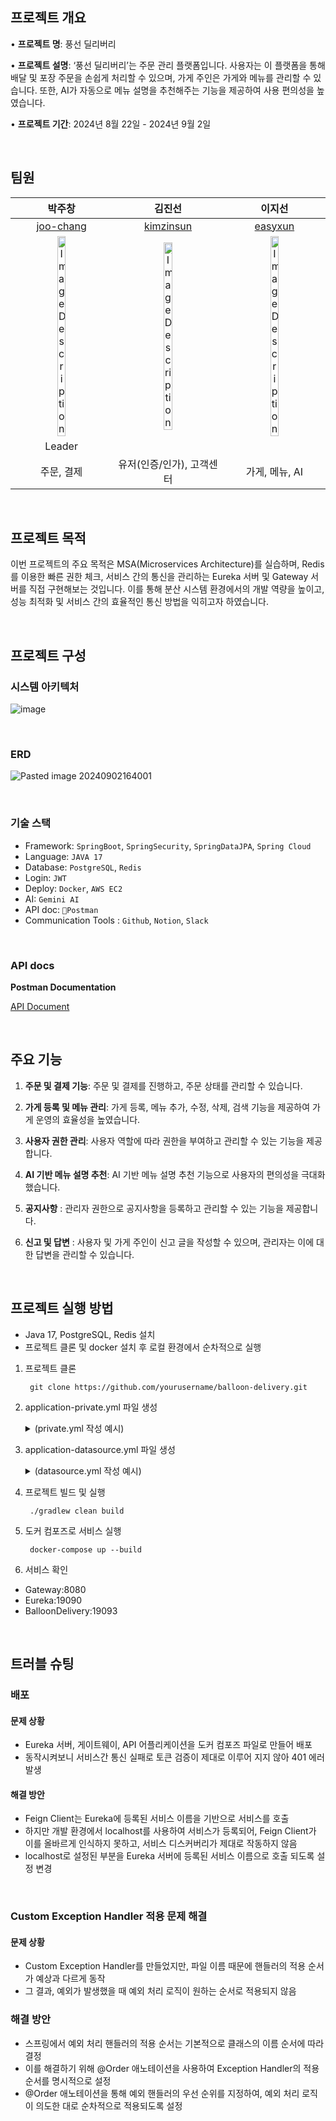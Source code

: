 ## 프로젝트 개요

• **프로젝트 명**: 풍선 딜리버리

• **프로젝트 설명**: ‘풍선 딜리버리’는 주문 관리 플랫폼입니다. 사용자는 이 플랫폼을 통해 배달 및 포장 주문을 손쉽게 처리할 수 있으며, 가게 주인은 가게와 메뉴를 관리할 수 있습니다. 또한, AI가 자동으로 메뉴 설명을 추천해주는 기능을 제공하여 사용 편의성을 높였습니다. 

• **프로젝트 기간**: 2024년 8월 22일 - 2024년 9월 2일

<br>
  
## 팀원

|박주창|김진선|이지선|
|:---:|:---:|:---:|
|[joo-chang](https://github.com/joo-chang)|[kimzinsun](https://github.com/kimzinsun)|[easyxun](https://github.com/easyxun)|
|<img src="https://avatars.githubusercontent.com/u/63954779?v=4" alt="Image Description" width="30%" /> | <img src="https://avatars.githubusercontent.com/u/122031650?v=4" alt="Image Description" width="30%" /> | <img src="https://avatars.githubusercontent.com/u/107982536?v=4" alt="Image Description" width="30%" /> |
|Leader| | |
|주문, 결제|유저(인증/인가), 고객센터|가게, 메뉴, AI|

<br>

## 프로젝트 목적 

이번 프로젝트의 주요 목적은 MSA(Microservices Architecture)를 실습하며, Redis를 이용한 빠른 권한 체크, 서비스 간의 통신을 관리하는 Eureka 서버 및 Gateway 서버를 직접 구현해보는 것입니다. 이를 통해 분산 시스템 환경에서의 개발 역량을 높이고, 성능 최적화 및 서비스 간의 효율적인 통신 방법을 익히고자 하였습니다.


<br>

## 프로젝트 구성

### 시스템 아키텍처

![image](https://github.com/user-attachments/assets/aa5d4856-d971-4465-a4ce-ad695ed7a49b)

<br>

### ERD

![Pasted image 20240902164001](https://github.com/user-attachments/assets/3d792a80-cf1c-46b7-93ff-13a271a67ff2)

<br>

### 기술 스택

- Framework: `SpringBoot`, `SpringSecurity`, `SpringDataJPA`, `Spring Cloud`
- Language: `JAVA 17`
- Database: `PostgreSQL`, `Redis`
- Login: `JWT`
- Deploy: `Docker`,  `AWS EC2`
- AI: `Gemini AI`
- API doc: `Postman`
- Communication Tools : `Github`, `Notion`, `Slack`

<br>

### API docs

**Postman Documentation**

[API Document](https://documenter.getpostman.com/view/37961544/2sAXjM4X9z)

<br>

## 주요 기능


1. **주문 및 결제 기능**: 주문 및 결제를 진행하고, 주문 상태를 관리할 수 있습니다.

2. **가게 등록 및 메뉴 관리**: 가게 등록, 메뉴 추가, 수정, 삭제, 검색 기능을 제공하여 가게 운영의 효율성을 높였습니다.

3. **사용자 권한 관리**: 사용자 역할에 따라 권한을 부여하고 관리할 수 있는 기능을 제공합니다.

4. **AI 기반 메뉴 설명 추천**:  AI 기반 메뉴 설명 추천 기능으로 사용자의 편의성을 극대화했습니다.

5. **공지사항** : 관리자 권한으로 공지사항을 등록하고 관리할 수 있는 기능을 제공합니다.

6. **신고 및 답변** : 사용자 및 가게 주인이 신고 글을 작성할 수 있으며, 관리자는 이에 대한 답변을 관리할 수 있습니다.

<br>

## 프로젝트 실행 방법
- Java 17, PostgreSQL, Redis 설치
- 프로젝트 클론 및 docker 설치 후 로컬 환경에서 순차적으로 실행
1. 프로젝트 클론
   ```
    git clone https://github.com/yourusername/balloon-delivery.git
   ```

2. application-private.yml 파일 생성
   <details>
   <summary>(private.yml 작성 예시)</summary>
     
   ```yaml
   jwt:
     secret: <your-jwt-secret>
     expiration: <your-expiration-time>
   ADMIN_TOKEN: <your-admin-token>
   ai:
     url: <your-ai-url>
   ```
   
3. application-datasource.yml 파일 생성
   <details>
   <summary>(datasource.yml 작성 예시)</summary>

   ```yaml
   spring:
     datasource:
        driver-class-name: org.postgresql.Driver
        url: jdbc:postgresql://<your-database-url>:<your-port>/<your-database-name>
        name: <your-username>
        password: <your-password>
   data:
     redis:
        host: <your-redis-host>
        port: <your-redis-port>
        username: <your-redis-username>
        password: <your-redis-password>
     jpa:
        hibernate:
          ddl-auto: update
        properties:
          hibernate:
            dialect: org.hibernate.dialect.PostgreSQLDialect
            format_sql: false
   ```

4. 프로젝트 빌드 및 실행
   ```
    ./gradlew clean build
   ```

5. 도커 컴포즈로 서비스 실행
   ```
    docker-compose up --build
   ```

6. 서비스 확인
- Gateway:8080
- Eureka:19090
- BalloonDelivery:19093

<br>

## 트러블 슈팅

### 배포

#### 문제 상황

- Eureka 서버, 게이트웨이, API 어플리케이션을 도커 컴포즈 파일로 만들어 배포
- 동작시켜보니 서비스간 통신 실패로 토큰 검증이 제대로 이루어 지지 않아 401 에러 발생

#### 해결 방안

- Feign Client는 Eureka에 등록된 서비스 이름을 기반으로 서비스를 호출
- 하지만 개발 환경에서 localhost를 사용하여 서비스가 등록되어, Feign Client가 이를 올바르게 인식하지 못하고, 서비스 디스커버리가 제대로 작동하지 않음
- localhost로 설정된 부분을 Eureka 서버에 등록된 서비스 이름으로 호출 되도록 설정 변경

<br>

### Custom Exception Handler 적용 문제 해결

#### 문제 상황

- Custom Exception Handler를 만들었지만, 파일 이름 때문에 핸들러의 적용 순서가 예상과 다르게 동작
- 그 결과, 예외가 발생했을 때 예외 처리 로직이 원하는 순서로 적용되지 않음

### 해결 방안

-	스프링에서 예외 처리 핸들러의 적용 순서는 기본적으로 클래스의 이름 순서에 따라 결정
-	이를 해결하기 위해 @Order 애노테이션을 사용하여 Exception Handler의 적용 순서를 명시적으로 설정
-	@Order 애노테이션을 통해 예외 핸들러의 우선 순위를 지정하여, 예외 처리 로직이 의도한 대로 순차적으로 적용되도록 설정
